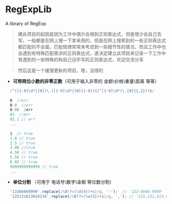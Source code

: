 # RegExpLib
A  library of RegExp
> 建此项目的起因是因为工作中偶尔会用到正则表达式，但是很少会自己去写，一般都是在网上搜一下拿来用的，但是在网上搜索到的一些正则表达式都匹配的不全面，匹配规律常常未考虑到一些细节性的情况，而且工作中也会遇到有特殊匹配需求的正则表达式，遂决定建立此项目来记录一下工作中曾遇到的一些特殊的和自己动手写的正则表达式，欢迎交流分享

> 然后这是一个缓慢更新的项目，嗯，没错的

- **可带两位小数的非零正数**（可用于输入非零的 金额\价格\重量\距离 等等）
```javaScript
  /^([1-9]\d*|[0])\.([1-9]\d?|[0][1-9])$|^[1-9]\d*(\.[0]{1,2})?$/
  
  0  //err
  0.0  //err
  0.00  /err
  01  //err
  01.1 // err
  ...
  
  1  // true
  1.0 // true
  2.5 // true
  3.00 //true
  4.50 // true
  5.56 // true
  6.02 // true
  9999999999999 // true
  ...
```

- **单位分割** （可用于 电话号\数字\金额 等位数分割）
```javaScript
  '13366669999'.replace(/\B(?=(\d{4})+$)/g, '-');  // '133-6666-9999'
  '125131613624134'.replace(/\B(?=(\w{3})+$)/g, ','); // '125,131,613,624,134'
```
